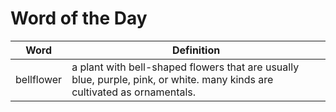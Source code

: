# Word of the Day

|Word|Definition|
|---|---|
|bellflower|a plant with bell-shaped flowers that are usually blue, purple, pink, or white. many kinds are cultivated as ornamentals.|